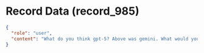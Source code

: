 # Record Data (record_985)

```json
{
  "role": "user",
  "content": "What do you think gpt-5? Above was gemini. What would you say if I am economic migrant or not?\n"
}
```
